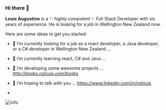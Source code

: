 ### Hi there 👋


**Louis Augustine** is a ✨ _highly competent_ ✨ Full Stack Developer with six years of experience. He is looking for a job in Wellington New Zealand now.

Here are some ideas to get you started:

- 🔭 I’m currently looking for a job as a react developer, a Java developer, or a C# developer in Wellington New Zealand ...
- 🌱 I’m currently learning react, C# and Java ...
- 👯 I’m developing some awesome projects ... http://books.nzlouis.com/books
- 🤔 I’m hoping to talk with you ... https://www.linkedin.com/in/nzlouis

- 
![info](https://github-readme-stats.vercel.app/api?username=LouisAugustine&show_icons=true&count_private=true&hide=prs&theme=default_repocard)
